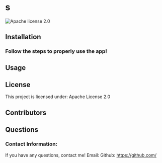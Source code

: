 # s

![Apache license 2.0](https://img.shields.io/badge/license-Apache%202.0-brightgreen) 



## Installation

### Follow the steps to properly use the app!


## Usage



## License
This project is licensed under: Apache License 2.0

## Contributors



## Questions
### Contact Information:
If you have any questions, contact me!
Email: 
Github: https://github.com/

